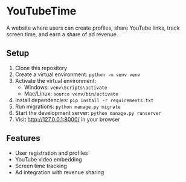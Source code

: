 # YouTubeTime

A website where users can create profiles, share YouTube links, track screen time, and earn a share of ad revenue.

## Setup

1. Clone this repository
2. Create a virtual environment: `python -m venv venv`
3. Activate the virtual environment:
   - Windows: `venv\Scripts\activate`
   - Mac/Linux: `source venv/bin/activate`
4. Install dependencies: `pip install -r requirements.txt`
5. Run migrations: `python manage.py migrate`
6. Start the development server: `python manage.py runserver`
7. Visit http://127.0.0.1:8000/ in your browser

## Features

- User registration and profiles
- YouTube video embedding
- Screen time tracking
- Ad integration with revenue sharing

